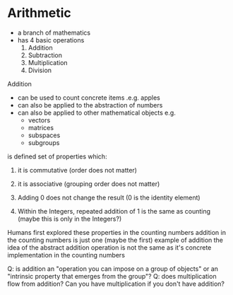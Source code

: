 # Arithmetic

* a branch of mathematics
* has 4 basic operations
    1. Addition
    2. Subtraction
    3. Multiplication
    4. Division


Addition

* can be used to count concrete items .e.g. apples
* can also be applied to the abstraction of numbers
* can also be applied to other mathematical objects e.g.
    * vectors
    * matrices
    * subspaces
    * subgroups

is defined set of properties which:

1. it is commutative (order does not matter)
2. it is associative (grouping order does not matter)
3. Adding 0 does not change the result (0 is the identity element)

4. Within the Integers, repeated addition of 1 is the same as counting (maybe this is only in the Integers?)

Humans first explored these properties in the counting numbers
addition in the counting numbers is just one (maybe the first) example of addition
the idea of the abstract addition operation is not the same as it's concrete implementation in the counting numbers


Q: is addition an "operation you can impose on a group of objects" or an "intrinsic property that emerges from the group"?
Q: does multiplication flow from addition? Can you have multiplication if you don't have addition?

